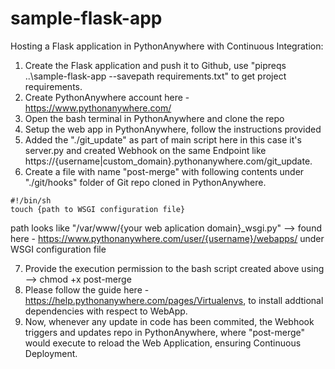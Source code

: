 # sample-flask-app

Hosting a Flask application in PythonAnywhere with Continuous Integration:

1. Create the Flask application and push it to Github, use "pipreqs ..\sample-flask-app --savepath requirements.txt" to get project requirements.
2. Create PythonAnywhere account here - https://www.pythonanywhere.com/
3. Open the bash terminal in PythonAnywhere and clone the repo
4. Setup the web app in PythonAnywhere, follow the instructions provided
5. Added the "./git_update" as part of main script here in this case it's server.py and created Webhook on the same Endpoint like https://{username|custom_domain}.pythonanywhere.com/git_update.
6. Create a file with name "post-merge" with following contents under "./git/hooks" folder of Git repo cloned in PythonAnywhere.
```
#!/bin/sh
touch {path to WSGI configuration file} 
```
path looks like "/var/www/{your web aplication domain}_wsgi.py"
--> found here - https://www.pythonanywhere.com/user/{username}/webapps/  under WSGI configuration file

7. Provide the execution permission to the bash script created above using --> chmod +x post-merge
8. Please follow the guide here - https://help.pythonanywhere.com/pages/Virtualenvs, to install addtional dependencies with respect to WebApp.
9. Now, whenever any update in code has been commited, the Webhook triggers and updates repo in PythonAnywhere, where "post-merge" would execute to reload the Web Application, ensuring Continuous Deployment.